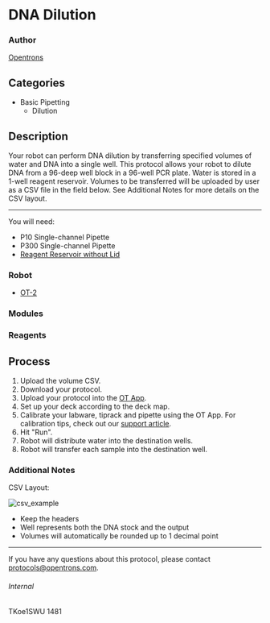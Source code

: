 # DNA Dilution

### Author
[Opentrons](http://www.opentrons.com/)

## Categories
* Basic Pipetting
    * Dilution

## Description
Your robot can perform DNA dilution by transferring specified volumes of water and DNA into a single well. This protocol allows your robot to dilute DNA from a 96-deep well block in a 96-well PCR plate. Water is stored in a 1-well reagent reservoir. Volumes to be transferred will be uploaded by user as a CSV file in the field below. See Additional Notes for more details on the CSV layout.

---

You will need:
* P10 Single-channel Pipette
* P300 Single-channel Pipette
* [Reagent Reservoir without Lid](http://www.excelscientific.com/texan_content.html)

### Robot
* [OT-2](https://opentrons.com/ot-2)

### Modules

### Reagents

## Process
1. Upload the volume CSV.
2. Download your protocol.
3. Upload your protocol into the [OT App](https://opentrons.com/ot-app).
4. Set up your deck according to the deck map.
5. Calibrate your labware, tiprack and pipette using the OT App. For calibration tips, check out our [support article](https://support.opentrons.com/ot-2/getting-started-software-setup/deck-calibration).
6. Hit "Run".
7. Robot will distribute water into the destination wells.
8. Robot will transfer each sample into the destination well.


### Additional Notes
CSV Layout:

![csv_example](https://s3.amazonaws.com/opentrons-protocol-library-website/custom-README-images/1481-soybean-breeding-lab/CSV_example.png)

* Keep the headers
* Well represents both the DNA stock and the output
* Volumes will automatically be rounded up to 1 decimal point

---

If you have any questions about this protocol, please contact protocols@opentrons.com.

###### Internal
TKoe1SWU
1481
